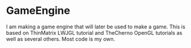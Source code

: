 # GameEngine

I am making a game engine that will later be used to make a game.
This is based on ThinMatrix LWJGL tutorial and TheCherno OpenGL tutorials as well as several others. Most code is my own.

